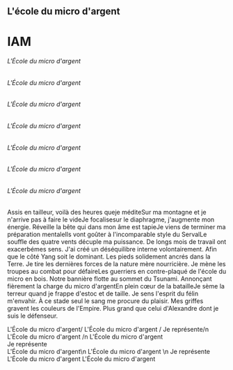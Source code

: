 ## L'école du micro d'argent
# IAM

###### L'École du micro d'argent 
###### L'École du micro d'argent 
###### L'École du micro d'argent 
###### L'École du micro d'argent 
###### L'École du micro d'argent 
###### L'École du micro d'argent 
###### L'École du micro d'argent 


Assis en tailleur, voilà des heures queje méditeSur ma montagne et je n'arrive pas à faire le videJe focalisesur le diaphragme, j'augmente mon énergie.
Réveille la bête qui dans mon âme est tapieJe viens de terminer ma préparation mentaleIls vont goûter à l'incomparable style du ServalLe souffle des quatre vents décuple ma puissance.
De longs mois de travail ont exacerbémes sens.
J'ai créé un déséquilibre interne volontairement.
Afin que le côté Yang soit le dominant.
Les pieds solidement ancrés dans la Terre.
Je tire les dernières forces de la nature mère nourricière.
Je mène les troupes au combat pour défaireLes guerriers en contre-plaqué de l'école du micro en bois.
Notre bannière flotte au sommet du Tsunami.
Annonçant fièrement la charge du micro d'argentEn plein cœur de la batailleJe sème la terreur quand je frappe d'estoc et de taille.
Je sens l'esprit du félin m'envahir.
À ce stade seul le sang me procure du plaisir.
Mes griffes gravent les couleurs de l'Empire.
Plus grand que celui d'Alexandre dont je suis le défenseur.

L'École du micro d'argent/
L'École du micro d'argent /
Je représente/n
L'École du micro d'argent /n
L'École du micro d'argent\
Je représente \
L'École du micro d'argent\n
L'École du micro d'argent \n
Je représente
L'École du micro d'argent
L'École du micro d'argent